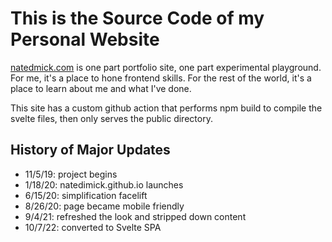 
# This is the Source Code of my Personal Website

[natedmick.com](https://natedimick.com) is one part portfolio site, one part experimental playground. For me, it's a place to hone frontend skills. For the rest of the world, it's a place to learn about me and what I've done.

This site has a custom github action that performs npm build to compile the svelte files, then only serves the public directory.

## History of Major Updates

* 11/5/19: project begins
* 1/18/20: natedimick.github.io launches
* 6/15/20: simplification facelift
* 8/26/20: page became mobile friendly
* 9/4/21: refreshed the look and stripped down content
* 10/7/22: converted to Svelte SPA
